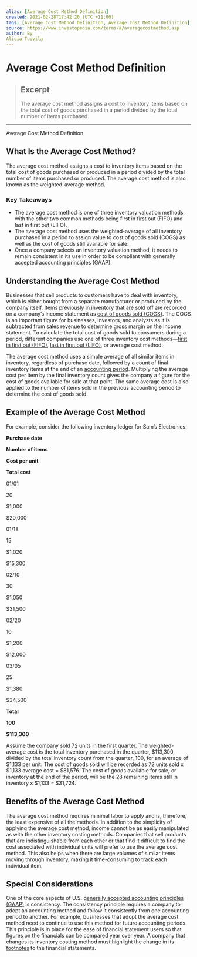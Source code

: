 ```yaml
---
alias: [Average Cost Method Definition]
created: 2021-02-28T17:42:20 (UTC +11:00)
tags: [Average Cost Method Definition, Average Cost Method Definition]
source: https://www.investopedia.com/terms/a/averagecostmethod.asp
author: By
Alicia Tuovila
---
```


# Average Cost Method Definition

> ## Excerpt
> The average cost method assigns a cost to inventory items based on the total cost of goods purchased in a period divided by the total number of items purchased.

---

Average Cost Method Definition
## What Is the Average Cost Method?

The average cost method assigns a cost to inventory items based on the total cost of goods purchased or produced in a period divided by the total number of items purchased or produced. The average cost method is also known as the weighted-average method.

### Key Takeaways

-   The average cost method is one of three inventory valuation methods, with the other two common methods being first in first out (FIFO) and last in first out (LIFO).
-   The average cost method uses the weighted-average of all inventory purchased in a period to assign value to cost of goods sold (COGS) as well as the cost of goods still available for sale.
-   Once a company selects an inventory valuation method, it needs to remain consistent in its use in order to be compliant with generally accepted accounting principles (GAAP).

## Understanding the Average Cost Method

Businesses that sell products to customers have to deal with inventory, which is either bought from a separate manufacturer or produced by the company itself. Items previously in inventory that are sold off are recorded on a company’s income statement as [cost of goods sold (COGS)](https://www.investopedia.com/terms/c/cogs.asp). The COGS is an important figure for businesses, investors, and analysts as it is subtracted from sales revenue to determine gross margin on the income statement. To calculate the total cost of goods sold to consumers during a period, different companies use one of three inventory cost methods—[first in first out (FIFO)](https://www.investopedia.com/terms/f/fifo.asp), [last in first out (LIFO)](https://www.investopedia.com/terms/l/lifo.asp), or average cost method.

The average cost method uses a simple average of all similar items in inventory, regardless of purchase date, followed by a count of final inventory items at the end of an [accounting period](https://www.investopedia.com/terms/a/accountingperiod.asp). Multiplying the average cost per item by the final inventory count gives the company a figure for the cost of goods available for sale at that point. The same average cost is also applied to the number of items sold in the previous accounting period to determine the cost of goods sold.

## Example of the Average Cost Method

For example, consider the following inventory ledger for Sam’s Electronics:

**Purchase date**

  

**Number of items**

  

**Cost per unit**

  

**Total cost**

  

01/01

  

20

  

$1,000

  

$20,000

  

01/18

  

15

  

$1,020

  

$15,300

  

02/10

  

30

  

$1,050

  

$31,500

  

02/20

  

10

  

$1,200

  

$12,000

  

03/05

  

25

  

$1,380

  

$34,500

  

**Total**

  

**100**

  

  
  

**$113,300**

  

Assume the company sold 72 units in the first quarter. The weighted-average cost is the total inventory purchased in the quarter, $113,300, divided by the total inventory count from the quarter, 100, for an average of $1,133 per unit. The cost of goods sold will be recorded as 72 units sold x $1,133 average cost = $81,576. The cost of goods available for sale, or inventory at the end of the period, will be the 28 remaining items still in inventory x $1,133 = $31,724.

## Benefits of the Average Cost Method

The average cost method requires minimal labor to apply and is, therefore, the least expensive of all the methods. In addition to the simplicity of applying the average cost method, income cannot be as easily manipulated as with the other inventory costing methods. Companies that sell products that are indistinguishable from each other or that find it difficult to find the cost associated with individual units will prefer to use the average cost method. This also helps when there are large volumes of similar items moving through inventory, making it time-consuming to track each individual item.

## Special Considerations

One of the core aspects of U.S. [generally accepted accounting principles (GAAP)](https://www.investopedia.com/terms/g/gaap.asp) is consistency. The consistency principle requires a company to adopt an accounting method and follow it consistently from one accounting period to another. For example, businesses that adopt the average cost method need to continue to use this method for future accounting periods. This principle is in place for the ease of financial statement users so that figures on the financials can be compared year over year. A company that changes its inventory costing method must highlight the change in its [footnotes](https://www.investopedia.com/terms/f/footnote.asp) to the financial statements.
